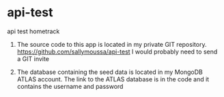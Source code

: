 # api-test
api test hometrack

1. The source code to this app is located in my private GIT repository. https://github.com/sallymoussa/api-test I would probably need to send a GIT invite

2. The database containing the seed data is located in my MongoDB ATLAS account. The link to the ATLAS database is in the code and it contains the username and password